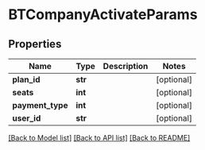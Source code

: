 # BTCompanyActivateParams

## Properties
Name | Type | Description | Notes
------------ | ------------- | ------------- | -------------
**plan_id** | **str** |  | [optional] 
**seats** | **int** |  | [optional] 
**payment_type** | **int** |  | [optional] 
**user_id** | **str** |  | [optional] 

[[Back to Model list]](../README.md#documentation-for-models) [[Back to API list]](../README.md#documentation-for-api-endpoints) [[Back to README]](../README.md)


